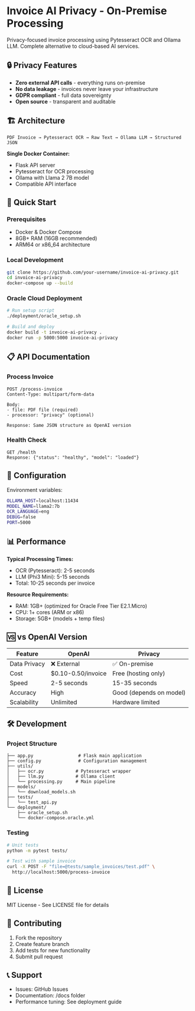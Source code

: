 # Invoice AI Privacy - On-Premise Processing

Privacy-focused invoice processing using Pytesseract OCR and Ollama LLM. Complete alternative to cloud-based AI services.

## 🔒 Privacy Features

- **Zero external API calls** - everything runs on-premise
- **No data leakage** - invoices never leave your infrastructure
- **GDPR compliant** - full data sovereignty
- **Open source** - transparent and auditable

## 🏗️ Architecture

```
PDF Invoice → Pytesseract OCR → Raw Text → Ollama LLM → Structured JSON
```

**Single Docker Container:**
- Flask API server
- Pytesseract for OCR processing
- Ollama with Llama 2 7B model
- Compatible API interface

## 🚀 Quick Start

### Prerequisites
- Docker & Docker Compose
- 8GB+ RAM (16GB recommended)
- ARM64 or x86_64 architecture

### Local Development
```bash
git clone https://github.com/your-username/invoice-ai-privacy.git
cd invoice-ai-privacy
docker-compose up --build
```

### Oracle Cloud Deployment
```bash
# Run setup script
./deployment/oracle_setup.sh

# Build and deploy
docker build -t invoice-ai-privacy .
docker run -p 5000:5000 invoice-ai-privacy
```

## 📋 API Documentation

### Process Invoice
```
POST /process-invoice
Content-Type: multipart/form-data

Body:
- file: PDF file (required)
- processor: "privacy" (optional)

Response: Same JSON structure as OpenAI version
```

### Health Check
```
GET /health
Response: {"status": "healthy", "model": "loaded"}
```

## 🔧 Configuration

Environment variables:
```bash
OLLAMA_HOST=localhost:11434
MODEL_NAME=llama2:7b
OCR_LANGUAGE=eng
DEBUG=false
PORT=5000
```

## 📊 Performance

**Typical Processing Times:**
- OCR (Pytesseract): 2-5 seconds
- LLM (Phi3 Mini): 5-15 seconds
- Total: 10-25 seconds per invoice

**Resource Requirements:**
- RAM: 1GB+ (optimized for Oracle Free Tier E2.1.Micro)
- CPU: 1+ cores (ARM or x86)
- Storage: 5GB+ (models + temp files)

## 🆚 vs OpenAI Version

| Feature | OpenAI | Privacy |
|---------|--------|---------|
| Data Privacy | ❌ External | ✅ On-premise |
| Cost | $0.10-0.50/invoice | Free (hosting only) |
| Speed | 2-5 seconds | 15-35 seconds |
| Accuracy | High | Good (depends on model) |
| Scalability | Unlimited | Hardware limited |

## 🛠️ Development

### Project Structure
```
├── app.py                 # Flask main application
├── config.py              # Configuration management
├── utils/
│   ├── ocr.py            # Pytesseract wrapper
│   ├── llm.py            # Ollama client
│   └── processing.py     # Main pipeline
├── models/
│   └── download_models.sh
├── tests/
│   └── test_api.py
└── deployment/
    ├── oracle_setup.sh
    └── docker-compose.oracle.yml
```

### Testing
```bash
# Unit tests
python -m pytest tests/

# Test with sample invoice
curl -X POST -F "file=@tests/sample_invoices/test.pdf" \
  http://localhost:5000/process-invoice
```

## 📄 License

MIT License - See LICENSE file for details

## 🤝 Contributing

1. Fork the repository
2. Create feature branch
3. Add tests for new functionality
4. Submit pull request

## 📞 Support

- Issues: GitHub Issues
- Documentation: /docs folder
- Performance tuning: See deployment guide